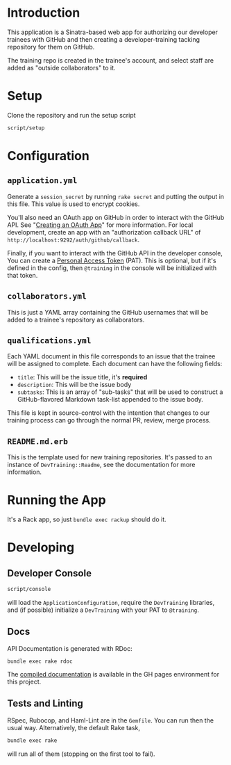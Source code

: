 Introduction
============

This application is a Sinatra-based web app for authorizing our developer
trainees with GitHub and then creating a developer-training tacking repository
for them on GitHub.

The training repo is created in the trainee's account, and select staff are
added as "outside collaborators" to it.

Setup
=====

Clone the repository and run the setup script

```bash
script/setup
```

Configuration
=============

`application.yml`
-----------------

Generate a `session_secret` by running `rake secret` and putting the output in
this file. This value is used to encrypt cookies.

You'll also need an OAuth app on GitHub in order to interact with the GitHub
API. See "[Creating an OAuth App][oaa]" for more information. For local
development, create an app with an "authorization callback URL" of
`http://localhost:9292/auth/github/callback`.

Finally, if you want to interact with the GitHub API in the developer console,
You can create a [Personal Access Token][pat] (PAT). This is optional, but if
it's defined in the config, then `@training` in the console will be initialized
with that token.

`collaborators.yml`
-------------------

This is just a YAML array containing the GitHub usernames that will be added to
a trainee's repository as collaborators.

`qualifications.yml`
--------------------

Each YAML document in this file corresponds to an issue that the trainee will be
assigned to complete. Each document can have the following fields:

* `title`: This will be the issue title, it's **required**
* `description`: This will be the issue body
* `subtasks`: This is an array of "sub-tasks" that will be used to construct a
  GitHub-flavored Markdown task-list appended to the issue body.

This file is kept in source-control with the intention that changes to our
training process can go through the normal PR, review, merge process.

`README.md.erb`
---------------

This is the template used for new training repositories. It's passed to an
instance of `DevTraining::Readme`, see the documentation for more information.

Running the App
===============

It's a Rack app, so just `bundle exec rackup` should do it.

Developing
==========

Developer Console
-----------------

```bash
script/console
```

will load the `ApplicationConfiguration`, require the `DevTraining` libraries,
and (if possible) initialize a `DevTraining` with your PAT to `@training`.

Docs
----

API Documentation is generated with RDoc:

```
bundle exec rake rdoc
```

The [compiled documentation][docs] is available in the GH pages environment for
this project.

Tests and Linting
-----------------
RSpec, Rubocop, and Haml-Lint are in the `Gemfile`. You can run then the usual
way. Alternatively, the default Rake task,

```bash
bundle exec rake
```

will run all of them (stopping on the first tool to fail).

[oaa]: https://docs.github.com/en/developers/apps/building-oauth-apps/creating-an-oauth-app
[pat]: https://docs.github.com/en/authentication/keeping-your-account-and-data-secure/creating-a-personal-access-token
[docs]: https://umts.github.io/dev-training-web/
